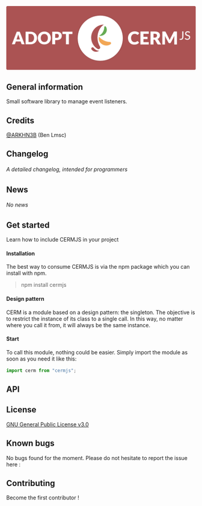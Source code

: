 ![](landing.png) 
## General information
Small software library to manage event listeners.

## Credits
[@ARKHN3B](https://github.com/ARKHN3B) (Ben Lmsc)

## Changelog 	
###### A detailed changelog, intended for programmers

## News
###### No news

## Get started
Learn how to include CERMJS in your project

#### Installation
The best way to consume CERMJS is via the npm package which you can install with npm.
> npm install cermjs

#### Design pattern
CERM is a module based on a design pattern: the singleton. The objective is to restrict the instance of its class to a single call. In this way, no matter where you call it from, it will always be the same instance.


#### Start 
To call this module, nothing could be easier. Simply import the module as soon as you need it like this: 
```js
import cerm from "cermjs";
```

## API


## License
[GNU General Public License v3.0](https://github.com/ARKHN3B/cermjs/blob/main/LICENSE)

## Known bugs
No bugs found for the moment. Please do not hesitate to report the issue here : []()

## Contributing
Become the first contributor ! 